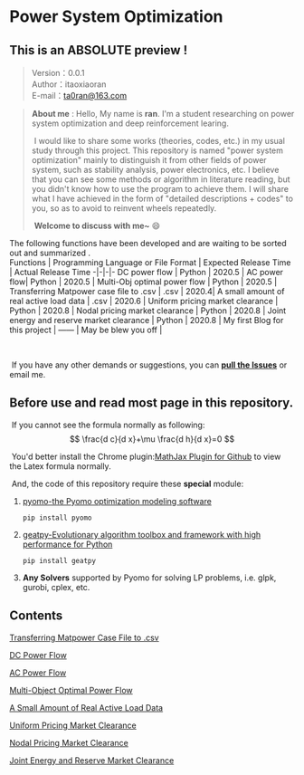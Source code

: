 #  Power System Optimization
## This is  an ABSOLUTE  preview !
> Version：0.0.1  
> Author：itaoxiaoran  
> E-mail：ta0ran@163.com  



 >**About me** : Hello, My name is **ran**. I'm a student researching on power system optimization and deep reinforcement learing.
 >
 >​	I would like to share some works (theories, codes, etc.) in my usual study through this project. This repository is named "power system optimization" mainly to distinguish it from other fields of power system, such as stability analysis, power electronics, etc. I believe that you can see some methods or algorithm in literature reading, but you didn't know how to use the program to achieve them. I will share what I have achieved in the form of "detailed descriptions + codes" to you, so as to avoid to reinvent wheels repeatedly.
 >
 >​	**Welcome to discuss with me~** :smile:

The following functions have been developed and are waiting to be sorted out and summarized .  
Functions | Programming Language or File Format | Expected Release Time | Actual Release Time 
-|-|-|-
DC power flow | Python | 2020.5 | 
AC power flow| Python | 2020.5 |
Multi-Obj optimal power flow | Python | 2020.5 |
Transferring Matpower case file to .csv | .csv               | 2020.4|
A small amount of real active load data | .csv               | 2020.6 |
Uniform pricing market clearance | Python             | 2020.8 |
 Nodal pricing market clearance | Python             | 2020.8 |
Joint energy and reserve market clearance | Python             | 2020.8 |
 My first Blog for this project | ——                 | May be blew you off |

​	

​	If you have any other demands or suggestions, you can [**pull the Issues**](https://github.com/itaoxiaoran/power-system-optimization/issues) or email me. 

## Before use and read most page in this repository.

​	If you cannot see the formula normally as following:
$$
\frac{d c}{d x}+\mu \frac{d h}{d x}=0
$$


​	You'd better install the Chrome plugin:[MathJax Plugin for Github](https://chrome.google.com/webstore/detail/mathjax-plugin-for-github/ioemnmodlmafdkllaclgeombjnmnbima/related) to view the Latex formula normally.

​	And, the code of this repository require these **special** module:

1. [pyomo-the Pyomo optimization modeling software](https://github.com/Pyomo/pyomo)

   `pip install pyomo`

2. [geatpy-Evolutionary algorithm toolbox and framework with high performance for Python](https://github.com/geatpy-dev/geatpy)

   `pip install geatpy`

3. **Any Solvers** supported by Pyomo for solving LP problems, i.e. glpk, gurobi, cplex, etc.

## Contents

[Transferring Matpower Case File to .csv](https://github.com/itaoxiaoran/power-system-optimization/tree/master/Casefile)

[DC Power Flow](https://github.com/itaoxiaoran/power-system-optimization/tree/master/DCpowerflow)

[AC Power Flow](https://github.com/itaoxiaoran/power-system-optimization/tree/master/ACpowerflow)

[Multi-Object Optimal Power Flow](https://github.com/itaoxiaoran/power-system-optimization/tree/master/MultiObjPowerFlow)

[A Small Amount of  Real Active Load Data](https://github.com/itaoxiaoran/power-system-optimization/tree/master/RealActiveLoadData)

[Uniform Pricing Market Clearance](https://github.com/itaoxiaoran/power-system-optimization/tree/master/ClearingUniformPricingMarket)

[Nodal Pricing Market Clearance](https://github.com/itaoxiaoran/power-system-optimization/tree/master/ClearingNodalPricingMarket)

[Joint Energy and Reserve Market Clearance](https://github.com/itaoxiaoran/power-system-optimization/tree/master/ClearingJointEnergyandReserveMarket)





